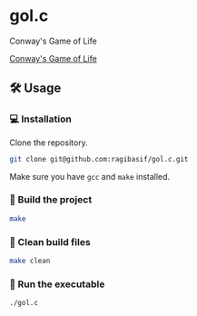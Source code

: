 # gol.c

Conway's Game of Life

[Conway's Game of Life](https://en.wikipedia.org/wiki/Conway%27s_Game_of_Life)

## 🛠️ Usage

### 💻 Installation

Clone the repository.

```bash
git clone git@github.com:ragibasif/gol.c.git
```

Make sure you have `gcc` and `make` installed.

### 🔧 Build the project

```bash
make
```

### 🧹 Clean build files

```bash
make clean
```

### 🏃 Run the executable

```bash
./gol.c
```
